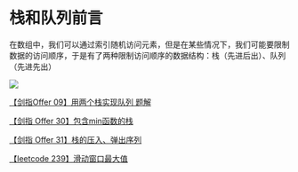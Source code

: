 # 栈和队列前言

在数组中，我们可以通过索引随机访问元素，但是在某些情况下，我们可能要限制数据的访问顺序，于是有了两种限制访问顺序的数据结构：栈（先进后出）、队列（先进先出）

![](https://i.loli.net/2019/08/18/xqbQD8UEW1cRPFs.jpg)

[【剑指Offer 09】用两个栈实现队列 题解](https://blog.csdn.net/weixin_43786756/article/details/113769559)

[【剑指 Offer 30】包含min函数的栈](https://blog.csdn.net/weixin_43786756/article/details/113769958)

[【剑指 Offer 31】栈的压入、弹出序列](https://blog.csdn.net/weixin_43786756/article/details/113770860)

[【leetcode 239】滑动窗口最大值](https://blog.csdn.net/weixin_43786756/article/details/113774095)